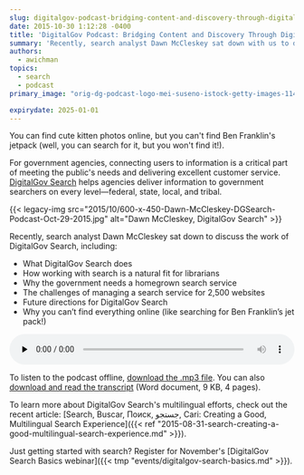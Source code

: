 ```yaml
---
slug: digitalgov-podcast-bridging-content-and-discovery-through-digitalgov-search
date: 2015-10-30 1:12:28 -0400
title: 'DigitalGov Podcast: Bridging Content and Discovery Through DigitalGov Search'
summary: 'Recently, search analyst Dawn McCleskey sat down with us to discuss the work of DigitalGov Search.'
authors:
  - awichman
topics:
  - search
  - podcast
primary_image: "orig-dg-podcast-logo-mei-suseno-istock-getty-images-1148452254"

expirydate: 2025-01-01
---
```


You can find cute kitten photos online, but you can't find Ben Franklin's jetpack (well, you can search for it, but you won't find it!).

For government agencies, connecting users to information is a critical part of meeting the public's needs and delivering excellent customer service. [DigitalGov Search](http://search.digitalgov.gov/) helps agencies deliver information to government searchers on every level—federal, state, local, and tribal.

{{< legacy-img src="2015/10/600-x-450-Dawn-McCleskey-DGSearch-Podcast-Oct-29-2015.jpg" alt="Dawn McCleskey, DigitalGov Search" >}}

Recently, search analyst Dawn McCleskey sat down to discuss the work of DigitalGov Search, including:

  * What DigitalGov Search does
  * How working with search is a natural fit for librarians
  * Why the government needs a homegrown search service
  * The challenges of managing a search service for 2,500 websites
  * Future directions for DigitalGov Search
  * Why you can&#8217;t find everything online (like searching for Ben Franklin&#8217;s jet pack!)
  
<audio class="wp-audio-shortcode" id="audio-324682-5" preload="none" style="width: 100%;" controls="controls"><source type="audio/mpeg" src="https://s3.amazonaws.com/digitalgov/_legacy-img/2015/10/Podcast-Digitalgov_Search.mp3" /><https://s3.amazonaws.com/digitalgov/_legacy-img/2015/10/Podcast-Digitalgov_Search.mp3></audio> 

To listen to the podcast offline, [download the .mp3 file](https://s3.amazonaws.com/digitalgov/_legacy-img/2015/10/Podcast-Digitalgov_Search.mp3). You can also [download and read the transcript](https://s3.amazonaws.com/digitalgov/_legacy-img/2015/10/DG-Search-Podcast-Oct-2015-Transcript.docx) (Word document, 9 KB, 4 pages).

To learn more about DigitalGov Search's multilingual efforts, check out the recent article: [Search, Buscar, Поиск, جستجو, Cari: Creating a Good, Multilingual Search Experience]({{< ref "2015-08-31-search-creating-a-good-multilingual-search-experience.md" >}}).

Just getting started with search? Register for November's [DigitalGov Search Basics webinar]({{< tmp "events/digitalgov-search-basics.md" >}}).
